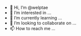 - 👋 Hi, I’m @welptae
- 👀 I’m interested in ...
- 🌱 I’m currently learning ...
- 💞️ I’m looking to collaborate on ...
- 📫 How to reach me ...

<!---
welptae/welptae is a ✨ special ✨ repository because its `README.md` (this file) appears on your GitHub profile.
You can click the Preview link to take a look at your changes.
--->
